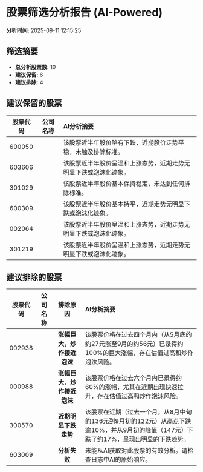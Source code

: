 # 股票筛选分析报告 (AI-Powered)

**分析时间:** 2025-09-11 12:15:25

## 筛选摘要

- **总分析股票数:** 10
- **建议保留:** 6
- **建议排除:** 4

## 建议保留的股票

| 股票代码 | 公司名称 | AI分析摘要 |
|:---:|:---:|:---|
| 600050 |  | 该股票近半年股价略有下跌，近期股价走势平稳，未触及排除标准。 |
| 603606 |  | 该股票近半年股价呈温和上涨态势，近期走势无明显下跌或泡沫化迹象。 |
| 301029 |  | 该股票近半年股价基本保持稳定，未达到任何排除标准。 |
| 600309 |  | 该股票近半年股价基本持平，近期走势无明显下跌或泡沫化迹象。 |
| 002064 |  | 该股票近半年股价呈温和上涨态势，近期走势无明显下跌或泡沫化迹象。 |
| 301219 |  | 该股票近半年股价呈温和上涨态势，近期走势无明显下跌或泡沫化迹象。 |

## 建议排除的股票

| 股票代码 | 公司名称 | 排除原因 | AI分析摘要 |
|:---:|:---:|:---:|:---|
| 002938 |  | **涨幅巨大，炒作接近泡沫** | 该股票价格在过去四个月内（从5月底的约27元涨至9月的约56元）已录得约100%的巨大涨幅，存在估值过高和炒作泡沫风险。 |
| 000988 |  | **涨幅巨大，炒作接近泡沫** | 该股票价格在过去六个月内已录得约60%的涨幅，尤其在近期出现快速拉升，存在估值过高和炒作泡沫风险。 |
| 300570 |  | **近期明显下跌走势** | 该股票在近期（过去一个月，从8月中旬的136元到9月初的122元）从高点下跌逾10%，并从9月初的峰值（147元）下跌了约17%，呈现出明显的下跌趋势。 |
| 603009 |  | **分析失败** | 未能从AI获取对此股票的有效分析。请检查日志中AI的原始响应。 |
